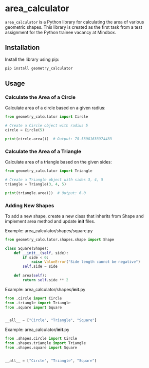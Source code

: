 # area_calculator

`area_calculator` is a Python library for calculating the area of various geometric shapes. This library is created as the first task from a test assignment for the Python trainee vacancy at Mindbox. 

## Installation

Install the library using pip:

```bash
pip install geometry_calculator
```

## Usage

### Calculate the Area of a Circle

Calculate area of a circle based on a given radius:

```Python
from geometry_calculator import Circle

# Create a Circle object with radius 5
circle = Circle(5)

print(circle.area())  # Output: 78.53981633974483
```

### Calculate the Area of a Triangle

Calculate area of a triangle based on the given sides:

```Python
from geometry_calculator import Triangle

# Create a Triangle object with sides 3, 4, 5
triangle = Triangle(3, 4, 5)

print(triangle.area())  # Output: 6.0
```

### Adding New Shapes

To add a new shape, create a new class that inherits from Shape and implement area method and update __init__ files.

Example: area_calculator/shapes/square.py
```Python
from geometry_calculator.shapes.shape import Shape

class Square(Shape):
    def __init__(self, side):
        if side < 0:
            raise ValueError("Side length cannot be negative")
        self.side = side
    
    def area(self):
        return self.side ** 2
```

Example: area_calculator/shapes/__init__.py
```Python
from .circle import Circle
from .triangle import Triangle
from .square import Square


__all__ = ["Circle", "Triangle", "Square"]
```

Example: area_calculator/__init__.py
```Python
from .shapes.circle import Circle
from .shapes.triangle import Triangle
from .shapes.square import Square


__all__ = ["Circle", "Triangle", "Square"]
```